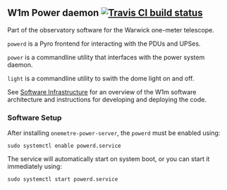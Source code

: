 ## W1m Power daemon [![Travis CI build status](https://travis-ci.org/warwick-one-metre/powerd.svg?branch=master)](https://travis-ci.org/warwick-one-metre/powerd)

Part of the observatory software for the Warwick one-meter telescope.

`powerd` is a Pyro frontend for interacting with the PDUs and UPSes.

`power` is a commandline utility that interfaces with the power system daemon.

`light` is a commandline utility to swith the dome light on and off.

See [Software Infrastructure](https://github.com/warwick-one-metre/docs/wiki/Software-Infrastructure) for an overview of the W1m software architecture and instructions for developing and deploying the code.

### Software Setup

After installing `onemetre-power-server`, the `powerd` must be enabled using:
```
sudo systemctl enable powerd.service
```

The service will automatically start on system boot, or you can start it immediately using:
```
sudo systemctl start powerd.service
```

